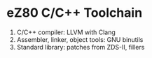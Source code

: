 # eZ80 C/C++ Toolchain

 1. C/C++ compiler: LLVM with Clang
 2. Assembler, linker, object tools: GNU binutils
 3. Standard library: patches from ZDS-II, fillers
